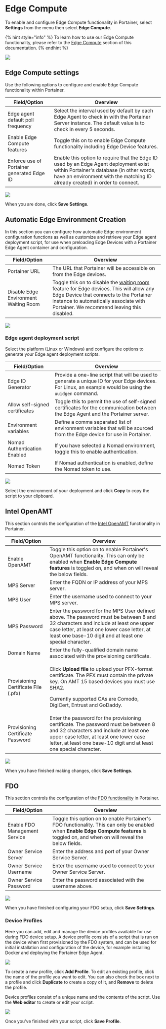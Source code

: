 # Edge Compute

To enable and configure Edge Compute functionality in Portainer, select **Settings** from the menu then select **Edge Compute**.&#x20;

{% hint style="info" %}
To learn how to use our Edge Compute functionality, please refer to the [Edge Compute](../../user/edge/) section of this documentation.
{% endhint %}

![](../../.gitbook/assets/2.12-settings-edgecompute-1.gif)

## Edge Compute settings

Use the following options to configure and enable Edge Compute functionality within Portainer.

| Field/Option                               | Overview                                                                                                                                                                                                           |
| ------------------------------------------ | ------------------------------------------------------------------------------------------------------------------------------------------------------------------------------------------------------------------ |
| Edge agent default poll frequency          | Select the interval used by default by each Edge Agent to check in with the Portainer Server instance. The default value is to check in every 5 seconds.                                                           |
| Enable Edge Compute features               | Toggle this on to enable Edge Compute functionality including Edge Device features.                                                                                                                                |
| Enforce use of Portainer generated Edge ID | Enable this option to require that the Edge ID used by an Edge Agent deployment exist within Portainer's database (in other words, have an environment with the matching ID already created) in order to connect.  |

![](../../.gitbook/assets/2.13-settings-edge-compute.png)

When you are done, click **Save Settings**.

## Automatic Edge Environment Creation

In this section you can configure how automatic Edge environment configuration functions as well as customize and retrieve your Edge agent deployment script, for use when preloading Edge Devices with a Portainer Edge Agent container and configuration.

| Field/Option                          | Overview                                                                                                                                                                                                                                                               |
| ------------------------------------- | ---------------------------------------------------------------------------------------------------------------------------------------------------------------------------------------------------------------------------------------------------------------------- |
| Portainer URL                         | The URL that Portainer will be accessible on from the Edge devices.                                                                                                                                                                                                    |
| Disable Edge Environment Waiting Room | Toggle this on to disable the [waiting room](../../user/edge/devices/waiting-room.md) feature for Edge devices. This will allow any Edge Device that connects to the Portainer instance to automatically associate with Portainer. We recommend leaving this disabled. |

![](../../.gitbook/assets/2.13-settings-edge-auto-configuration.png)

### Edge agent deployment script

Select the platform (Linux or Windows) and configure the options to generate your Edge agent deployment scripts.

| Field/Option                   | Overview                                                                                                                                               |
| ------------------------------ | ------------------------------------------------------------------------------------------------------------------------------------------------------ |
| Edge ID Generator              | Provide a one-line script that will be used to generate a unique ID for your Edge devices. For Linux, an example would be using the `uuidgen` command. |
| Allow self-signed certificates | Toggle this to permit the use of self-signed certificates for the communication between the Edge Agent and the Portainer server.                       |
| Environment variables          | Define a comma separated list of environment variables that will be sourced from the Edge device for use in Portainer.                                 |
| Nomad Authentication Enabled   | If you have selected a Nomad environment, toggle this to enable authentication.                                                                        |
| Nomad Token                    | If Nomad authentication is enabled, define the Nomad token to use.                                                                                     |

![](../../.gitbook/assets/2.13-settings-edge-auto-deploy.png)

Select the environment of your deployment and click **Copy** to copy the script to your clipboard.

## Intel OpenAMT

This section controls the configuration of the [Intel OpenAMT](../../user/edge/devices/openamt.md) functionality in Portainer.

| Field/Option                         | Overview                                                                                                                                                                                                                                          |
| ------------------------------------ | ------------------------------------------------------------------------------------------------------------------------------------------------------------------------------------------------------------------------------------------------- |
| Enable OpenAMT                       | Toggle this option on to enable Portainer's OpenAMT functionality. This can only be enabled when **Enable Edge Compute features** is toggled on, and when on will reveal the below fields.                                                        |
| MPS Server                           | Enter the FQDN or IP address of your MPS server.                                                                                                                                                                                                  |
| MPS User                             | Enter the username used to connect to your MPS server.                                                                                                                                                                                            |
| MPS Password                         | Enter the password for the MPS User defined above. The password must be between 8 and 32 characters and include at least one upper case letter, at least one lower case letter, at least one base-10 digit and at least one special character.    |
| Domain Name                          | Enter the fully-qualified domain name associated with the provisioning certificate.                                                                                                                                                               |
| Provisioning Certificate File (.pfx) | <p>Click <strong>Upload file</strong> to upload your PFX-format certificate. The PFX must contain the private key. On AMT 15 based devices you must use SHA2.</p><p></p><p>Currently supported CAs are Comodo, DigiCert, Entrust and GoDaddy.</p> |
| Provisioning Certificate Password    | Enter the password for the provisioning certificate. The password must be between 8 and 32 characters and include at least one upper case letter, at least one lower case letter, at least one base-10 digit and at least one special character.  |

![](../../.gitbook/assets/2.11.1-settings-edgecompute-openamt.png)

When you have finished making changes, click **Save Settings**.

## FDO

This section controls the configuration of the [FDO functionality](../../user/edge/devices/fdo.md) in Portainer.

| Field/Option                  | Overview                                                                                                                                                                               |
| ----------------------------- | -------------------------------------------------------------------------------------------------------------------------------------------------------------------------------------- |
| Enable FDO Management Service | Toggle this option on to enable Portainer's FDO functionality. This can only be enabled when **Enable Edge Compute features** is toggled on, and when on will reveal the below fields. |
| Owner Service Server          | Enter the address and port of your Owner Service Server.                                                                                                                               |
| Owner Service Username        | Enter the username used to connect to your Owner Service Server.                                                                                                                       |
| Owner Service Password        | Enter the password associated with the username above.                                                                                                                                 |

![](../../.gitbook/assets/2.11.1-settings-edgecompute-fdo.png)

When you have finished configuring your FDO setup, click **Save Settings**.

### Device Profiles

Here you can add, edit and manage the device profiles available for use during FDO device setup. A device profile consists of a script that is run on the device when first provisioned by the FDO system, and can be used for initial installation and configuration of the device, for example installing Docker and deploying the Portainer Edge Agent.

![](../../.gitbook/assets/2.11.1-settings-edgecompute-deviceprofiles.png)

To create a new profile, click **Add Profile**. To edit an existing profile, click the name of the profile you want to edit. You can also check the box next to a profile and click **Duplicate** to create a copy of it, and **Remove** to delete the profile.

Device profiles consist of a unique name and the contents of the script. Use the **Web editor** to create or edit your script.

![](../../.gitbook/assets/2.11.1-settings-edgecompute-deviceprofiles-edit.png)

Once you've finished with your script, click **Save Profile**.
